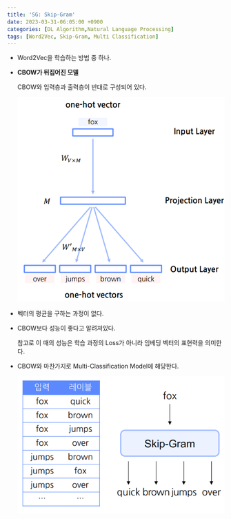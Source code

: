 ```yaml
---
title: 'SG: Skip-Gram'
date: 2023-03-31-06:05:00 +0900
categories: [DL Algorithm,Natural Language Processing]
tags: [Word2Vec, Skip-Gram, Multi Classification]
---
```

- Word2Vec을 학습하는 방법 중 하나.
- **CBOW가 뒤집어진 모델**

    CBOW와 입력층과 출력층이 반대로 구성되어 있다.
    
    ![SG](/assets/post_imgs/SG-2.png)
    

- 벡터의 평균을 구하는 과정이 없다.

- CBOW보다 성능이 좋다고 알려져있다.

    참고로 이 때의 성능은 학습 과정의 Loss가 아니라 임베딩 벡터의 표현력을 의미한다.

- CBOW와 마찬가지로 Multi-Classification Model에 해당한다.  
    
    ![SG](/assets/post_imgs/SG-1.png)